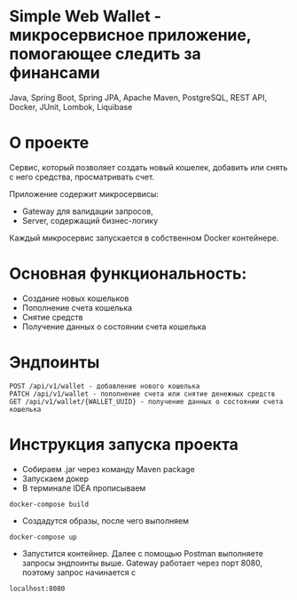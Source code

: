 # Simple Web Wallet - микросервисное приложение, помогающее следить за финансами

Java, Spring Boot, Spring JPA, Apache Maven, PostgreSQL, REST API, Docker, JUnit, Lombok, Liquibase

# О проекте

Сервис, который позволяет создать новый кошелек, добавить или снять с него средства, просматривать счет.

Приложение содержит микросервисы:

- Gateway для валидации запросов,
- Server, содержащий бизнес-логику

Каждый микросервис запускается в собственном Docker контейнере.
# Основная функциональность:

- Создание новых кошельков
- Пополнение счета кошелька
- Снятие средств
- Получение данных о состоянии счета кошелька

# Эндпоинты

    POST /api/v1/wallet - добавление нового кошелька
    PATCH /api/v1/wallet - пополнение счета или снятие денежных средств
    GET /api/v1/wallet/{WALLET_UUID} - получение данных о состоянии счета кошелька

# Инструкция запуска проекта

- Собираем .jar через команду Maven package
- Запускаем докер
- В терминале IDEA прописываем
```shell
docker-compose build
```
- Создадутся образы, после чего выполняем
```shell
docker-compose up
```
- Запустится контейнер. Далее с помощью Postman выполняете запросы эндпоинты выше. Gateway работает через порт 8080,
  поэтому запрос начинается с
```shell
localhost:8080
```